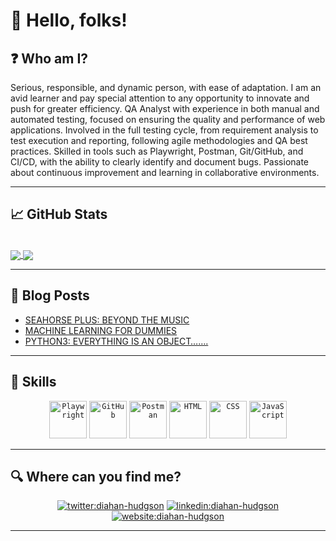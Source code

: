 # :wave: Hello, folks!  

## :question: Who am I?

<p align='center'>

Serious, responsible, and dynamic person, with ease of adaptation. I am an avid learner and pay special attention to any opportunity to innovate and push for greater efficiency. QA Analyst with experience in both manual and automated testing, focused on ensuring the quality and performance of web applications. Involved in the full testing cycle, from requirement analysis to test execution and reporting, following agile methodologies and QA best practices. Skilled in tools such as Playwright, Postman, Git/GitHub, and CI/CD, with the ability to clearly identify and document bugs. Passionate about continuous improvement and learning in collaborative environments.

</p>

***

## :chart_with_upwards_trend:  GitHub Stats

<br>
<a href="https://github.com/Caroll1889/">
  <img align="center" src="https://github-readme-stats.vercel.app/api/top-langs/?username=Caroll1889&langs_count=8&layout=compact"/>
</a>

<a href="https://github.com/Caroll1889/">
  <img align="center" src="https://github-readme-stats.vercel.app/api?username=Caroll1889&show_icons=true&theme=dracula" />
</a>

***

## :newspaper: Blog Posts
* [SEAHORSE PLUS: BEYOND THE MUSIC](https://medium.com/@carollhudgson/seahorse-plus-beyond-the-music-868e8f8451b2) 
* [MACHINE LEARNING FOR DUMMIES](https://medium.com/@carollhudgson/machine-learning-for-dummies-ef27ff6d87c0)
* [PYTHON3: EVERYTHING IS AN OBJECT…….](https://medium.com/@carollhudgson/python3-mutable-immutable-everything-is-object-d2c004f2705c)

***

## 	:rocket: Skills

<div align="center">
	<code><img width="60" src="https://raw.githubusercontent.com/marwin1991/profile-technology-icons/refs/heads/main/icons/playwright.png" alt="Playwright" title="Playwright"/></code>
	<code><img width="60" src="https://raw.githubusercontent.com/marwin1991/profile-technology-icons/refs/heads/main/icons/github.png" alt="GitHub" title="GitHub"/></code>
	<code><img width="60" src="https://raw.githubusercontent.com/marwin1991/profile-technology-icons/refs/heads/main/icons/postman.png" alt="Postman" title="Postman"/></code>
	<code><img width="60" src="https://raw.githubusercontent.com/marwin1991/profile-technology-icons/refs/heads/main/icons/html.png" alt="HTML" title="HTML"/></code>
	<code><img width="60" src="https://raw.githubusercontent.com/marwin1991/profile-technology-icons/refs/heads/main/icons/css.png" alt="CSS" title="CSS"/></code>
	<code><img width="60" src="https://raw.githubusercontent.com/marwin1991/profile-technology-icons/refs/heads/main/icons/javascript.png" alt="JavaScript" title="JavaScript"/></code>
</div>

***

## :mag: Where can you find me?

<p align="center">
<a href="https://twitter.com/diacaroll" target="_blank">
    <img src="https://img.icons8.com/?size=100&id=6Fsj3rv2DCmG&format=png&color=000000"/ alt="twitter:diahan-hudgson"></a>
<a href="https://www.linkedin.com/in/diahan-hudgson/" target="_blank">
    <img src="https://img.icons8.com/?size=100&id=108812&format=png&color=000000"/ alt="linkedin:diahan-hudgson"></a>
<a href="https://diahancaroll.vercel.app/" target="_blank">    
    <img src="https://img.icons8.com/bubbles/100/000000/web.png"/ alt="website:diahan-hudgson"></a>
</p>

***


